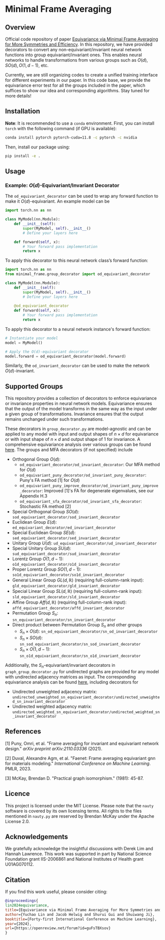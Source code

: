 # Minimal Frame Averaging

## Overview

Official code repository of paper [Equivariance via Minimal Frame Averaging for More Symmetries and Efficiency](https://openreview.net/pdf?id=guFsTBXsov). In this repository, we have provided decorators to convert any non-equivariant/invariant neural network functions into group equivariant/invariant ones. This enables neural networks to handle transformations from various groups such as $O(d), SO(d), O(1,d-1)$, etc.

Currently, we are still organizing codes to create a unified training interface for different experiments in our paper. In this code base, we provide the equivariance error test for all the groups included in the paper, which suffices to show our idea and corresponding algorithms. Stay tuned for more details!




## Installation

**Note**: It is recommended to use a `conda` environment. First, you can install `torch` with the following command (if GPU is available):
```sh
conda install pytorch pytorch-cuda=11.8 -c pytorch -c nvidia
```

Then, install our package using:

```sh
pip install -e .
```


## Usage

### Example: $O(d)$-Equivariant/Invariant Decorator

The `od_equivariant_decorator` can be used to wrap any forward function to make it $O(d)$​-equivariant. An example model can be

```python
import torch.nn as nn

class MyModel(nn.Module):
    def __init__(self):
        super(MyModel, self).__init__()
        # Define your layers here

    def forward(self, x):
        # Your forward pass implementation
        return x
```

To apply this decorator to this neural network class’s forward function:

```python
import torch.nn as nn
from minimal_frame.group_decorator import od_equivariant_decorator

class MyModel(nn.Module):
    def __init__(self):
        super(MyModel, self).__init__()
        # Define your layers here
        
    @od_equivariant_decorator
    def forward(self, x):
        # Your forward pass implementation
        return x
```

To apply this decorator to a neural network instance's forward function:

```python
# Instantiate your model
model = MyModel()

# Apply the O(d)-equivariant decorator
model.forward = od_equivariant_decorator(model.forward)
```

Similarly, the `od_invariant_decorator` can be used to make the network $O(d)$-invariant.



## Supported Groups

This repository provides a collection of decorators to enforce equivariance or invariance properties in neural network models. Equivariance ensures that the output of the model transforms in the same way as the input under a given group of transformations. Invariance ensures that the output remains unchanged under such transformations.

These decorators in `group_decorator.py` are model-agnostic and can be applied to any model with input and output shapes of $n\times d$ for equivariance or with input shape of $n\times d$ and output shape of $1$ for invariance. A comprehensive equivariance analysis over various groups can be found [here](https://github.com/divelab/MFA/blob/main/tests/equivariance_test.ipynb). The groups and MFA decorators (if not specified) include 

- Orthogonal Group $O(d)$:
  - `od_equivariant_decorator/od_invariant_decorator`: Our MFA method for $O(d)$
  - `od_equivariant_puny_decorator/od_invariant_puny_decorator`: Puny's FA method [1] for $O(d)$
  - `od_equivariant_puny_improve_decorator/od_invariant_puny_improve_decorator`: Improved [1]'s FA for degenerate eigenvalues, see our Appendix H.3
  - `od_equivariant_sfa_decorator/od_invariant_sfa_decorator`: Stochastic FA method [2]
- Special Orthogonal Group $SO(d)$: `sod_equivariant_decorator/sod_invariant_decorator`
- Euclidean Group $E(d)$: `ed_equivariant_decorator/ed_invariant_decorator`
- Special Euclidean Group $SE(d)$: `sed_equivariant_decorator/sed_invariant_decorator`
- Unitary Group $U(d)$: `ud_equivariant_decorator/ud_invariant_decorator`
- Special Unitary Group $SU(d)$: `sud_equivariant_decorator/sud_invariant_decorator`
- Lorentz Group $O(1,d-1)$: `o1d_equivariant_decorator/o1d_invariant_decorator`
- Proper Lorentz Group $SO(1,d-1)$: `so1d_equivariant_decorator/so1d_invariant_decorator`
- General Linear Group $GL(d,\mathbb{R})$ (requiring full-column-rank input): `gld_equivariant_decorator/gld_invariant_decorator`
- Special Linear Group $SL(d,\mathbb{R})$ (requiring full-column-rank input): `sld_equivariant_decorator/sld_invariant_decorator`
- Affine Group $Aff(d,\mathbb{R})$ (requiring full-column-rank input): `affd_equivariant_decorator/affd_invariant_decorator`
- Permutation Group $S_n$: `sn_equivariant_decorator/sn_invariant_decorator`
- Direct product between Permutation Group $S_n$ and other groups
  - $S_n \times O(d)$: `sn_od_equivariant_decorator/sn_od_invariant_decorator`
  - $S_n \times SO(d)$: `sn_sod_equivariant_decorator/sn_sod_invariant_decorator`
  - $S_n \times O(1,d-1)$: `sn_o1d_equivariant_decorator/sn_o1d_invariant_decorator`

Additionally, the $S_n$-equivariant/invariant decorators in `graph_group_decorator.py` for undirected graphs are provided for any model with undirected adjacency matrices as input. The corresponding equivariance analysis can be found [here](https://github.com/divelab/MFA/blob/main/tests/graph_equivariance_test.ipynb), including decorators for

- Undirected unweighted adjacency matrix: `undirected_unweighted_sn_equivariant_decorator/undirected_unweighted_sn_invariant_decorator`
- Undirected weighted adjacency matrix: `undirected_weighted_sn_equivariant_decorator/undirected_weighted_sn_invariant_decorator`





## References

[1] Puny, Omri, et al. "Frame averaging for invariant and equivariant network design." *arXiv preprint arXiv:2110.03336* (2021).

[2] Duval, Alexandre Agm, et al. "Faenet: Frame averaging equivariant gnn for materials modeling." *International Conference on Machine Learning*. PMLR, 2023.

[3] McKay, Brendan D. "Practical graph isomorphism." (1981): 45-87.



## Licence

This project is licensed under the MIT License. Please note that the `nauty` software is covered by its own licensing terms. All rights to the files mentioned in `nauty.py` are reserved by Brendan McKay under the Apache License 2.0.


## Acknowledgements

We gratefully acknowledge the insightful discussions with Derek Lim and Hannah Lawrence. This work was supported in part by National Science Foundation grant IIS-2006861 and National Institutes of Health grant U01AG070112.

## Citation

If you find this work useful, please consider citing:

```bib
@inproceedings{
lin2024equivariance,
title={Equivariance via Minimal Frame Averaging for More Symmetries and Efficiency},
author={Yuchao Lin and Jacob Helwig and Shurui Gui and Shuiwang Ji},
booktitle={Forty-first International Conference on Machine Learning},
year={2024},
url={https://openreview.net/forum?id=guFsTBXsov}
}
```